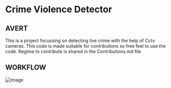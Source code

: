 # Crime Violence Detector

## AVERT

This is a project focussing on detecting live crime with the help of Cctv cameras. This code is made suitable for contributions so free feel to use the code.
Regime to contribute is shared in the Contributions.md file

## WORKFLOW
![image](https://github.com/Harishspice/Live-Violence-Detector/assets/117935868/5a7f5f97-eaca-4e06-a628-462584c32463)

